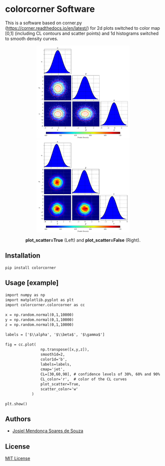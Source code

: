 # colorcorner Software

This is a software based on corner.py (https://corner.readthedocs.io/en/latest/)
for 2d plots switched to color map [0,1] (including CL contours and scatter points) 
and 1d histograms switched to smooth density curves.

<p style="text-align:center;">
<img src="figures/fig1.png" width=300 >
<img src="figures/fig2.png" width=300 >
<figcaption style="text-align:center;"> <b>plot_scatter=True</b> (Left) and <b>plot_scatter=False</b> (Right).</figcaption>
</p>

## Installation
    pip install colorcorner
    
## Usage [example]
    import numpy as np
    import matplotlib.pyplot as plt
    import colorcorner.colorcorner as cc
    
    x = np.random.normal(0,1,10000)
    y = np.random.normal(0,1,10000)
    z = np.random.normal(0,1,10000)
    
    labels = ['$\\alpha', '$\\beta$', '$\gamma$']
    
    fig = cc.plot(
                    np.transpose([x,y,z]), 
                    smooth1d=2,
                    color1d='b',
                    labels=labels,
                    cmap='jet',
                    CL=[30,60,90], # confidence levels of 30%, 60% and 90%
                    CL_color='r',  # color of the CL curves
                    plot_scatter=True,
                    scatter_color='w'
                )
    
    plt.show()
    
## Authors

- [Josiel Mendonça Soares de Souza](https://github.com/jmsdsouzaPhD)

## License

[MIT License](LICENSE)